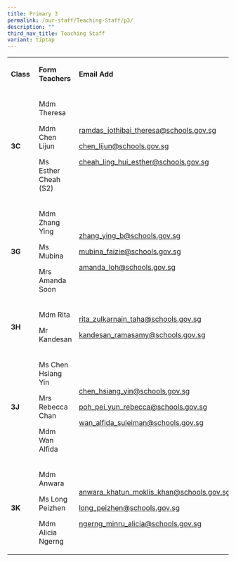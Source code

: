```yaml
---
title: Primary 3
permalink: /our-staff/Teaching-Staff/p3/
description: ""
third_nav_title: Teaching Staff
variant: tiptap
---
```

<table style="minWidth: 100px">
<colgroup>
<col>
<col>
<col>
<col>
</colgroup>
<tbody>
<tr>
<td rowspan="1" colspan="1">
<p><strong>Class&nbsp;</strong>
</p>
</td>
<td rowspan="1" colspan="1">
<p><strong>Form Teachers</strong>
</p>
</td>
<td rowspan="1" colspan="1">
<p><strong>Email Add</strong>
</p>
</td>
<td rowspan="1" colspan="1">
<p></p>
</td>
</tr>
<tr>
<td rowspan="1" colspan="1">
<p><strong>3C&nbsp;</strong>
</p>
</td>
<td rowspan="1" colspan="1">
<p>Mdm Theresa</p>
<p>Mdm Chen Lijun</p>
<p>Ms Esther Cheah (S2)</p>
<p></p>
</td>
<td rowspan="1" colspan="1">
<p><a href="mailto:ramdas_jothibai_theresa@schools.gov.sg" rel="noopener noreferrer nofollow" target="_blank"><u>ramdas_jothibai_theresa@schools.gov.sg</u></a>
</p>
<p><a href="mailto:ramdas_jothibai_theresa@schools.gov.sg" rel="noopener noreferrer nofollow" target="_blank"><u>chen_lijun@schools.gov.sg</u></a>
</p>
<p><a href="mailto:ramdas_jothibai_theresa@schools.gov.sg" rel="noopener noreferrer nofollow" target="_blank"><u>cheah_ling_hui_esther@schools.gov.sg</u></a>
</p>
<p></p>
</td>
<td rowspan="1" colspan="1">
<p></p>
</td>
</tr>
<tr>
<td rowspan="1" colspan="1">
<p><strong>3G&nbsp;</strong>
</p>
</td>
<td rowspan="1" colspan="1">
<p>Mdm Zhang Ying</p>
<p>Ms Mubina</p>
<p>Mrs Amanda Soon</p>
</td>
<td rowspan="1" colspan="1">
<p><a href="mailto:ramdas_jothibai_theresa@schools.gov.sg" rel="noopener noreferrer nofollow" target="_blank"><u>zhang_ying_b@schools.gov.sg</u></a>
</p>
<p><a href="mailto:ramdas_jothibai_theresa@schools.gov.sg" rel="noopener noreferrer nofollow" target="_blank"><u>mubina_faizie@schools.gov.sg</u></a>
</p>
<p><a href="mailto:ramdas_jothibai_theresa@schools.gov.sg" rel="noopener noreferrer nofollow" target="_blank"><u>amanda_loh@schools.gov.sg</u></a>
</p>
<p></p>
</td>
<td rowspan="1" colspan="1">
<p></p>
</td>
</tr>
<tr>
<td rowspan="1" colspan="1">
<p><strong>3H&nbsp;</strong>
</p>
</td>
<td rowspan="1" colspan="1">
<p>Mdm Rita</p>
<p>Mr Kandesan</p>
<p></p>
<p></p>
</td>
<td rowspan="1" colspan="1">
<p><a href="mailto:ramdas_jothibai_theresa@schools.gov.sg" rel="noopener noreferrer nofollow" target="_blank"><u>rita_zulkarnain_taha@schools.gov.sg</u></a>
</p>
<p><a href="mailto:ramdas_jothibai_theresa@schools.gov.sg" rel="noopener noreferrer nofollow" target="_blank"><u>kandesan_ramasamy@schools.gov.sg</u></a>
</p>
<p></p>
<p></p>
</td>
<td rowspan="1" colspan="1">
<p></p>
</td>
</tr>
<tr>
<td rowspan="1" colspan="1">
<p><strong>3J&nbsp;</strong>
</p>
</td>
<td rowspan="1" colspan="1">
<p>Ms Chen Hsiang Yin</p>
<p>Mrs Rebecca Chan</p>
<p>Mdm Wan Alfida</p>
<p></p>
</td>
<td rowspan="1" colspan="1">
<p><a href="mailto:ramdas_jothibai_theresa@schools.gov.sg" rel="noopener noreferrer nofollow" target="_blank"><u>chen_hsiang_yin@schools.gov.sg</u></a>
</p>
<p><a href="mailto:ramdas_jothibai_theresa@schools.gov.sg" rel="noopener noreferrer nofollow" target="_blank"><u>poh_pei_yun_rebecca@schools.gov.sg</u></a>
</p>
<p><a href="mailto:ramdas_jothibai_theresa@schools.gov.sg" rel="noopener noreferrer nofollow" target="_blank"><u>wan_alfida_suleiman@schools.gov.sg</u></a>
</p>
<p></p>
</td>
<td rowspan="1" colspan="1">
<p></p>
</td>
</tr>
<tr>
<td rowspan="1" colspan="1">
<p><strong>3K&nbsp;</strong>
</p>
</td>
<td rowspan="1" colspan="1">
<p>Mdm Anwara</p>
<p>Ms Long Peizhen</p>
<p>Mdm Alicia Ngerng</p>
<p></p>
</td>
<td rowspan="1" colspan="1">
<p><a href="mailto:ramdas_jothibai_theresa@schools.gov.sg" rel="noopener noreferrer nofollow" target="_blank"><u>anwara_khatun_moklis_khan@schools.gov.sg</u></a>
</p>
<p><a href="mailto:ramdas_jothibai_theresa@schools.gov.sg" rel="noopener noreferrer nofollow" target="_blank"><u>long_peizhen@schools.gov.sg</u></a>
</p>
<p><a href="mailto:ramdas_jothibai_theresa@schools.gov.sg" rel="noopener noreferrer nofollow" target="_blank"><u>ngerng_minru_alicia@schools.gov.sg</u></a>
</p>
</td>
<td rowspan="1" colspan="1">
<p></p>
</td>
</tr>
</tbody>
</table>
<p></p>